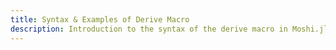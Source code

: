```yaml
---
title: Syntax & Examples of Derive Macro
description: Introduction to the syntax of the derive macro in Moshi.jl
---
```

